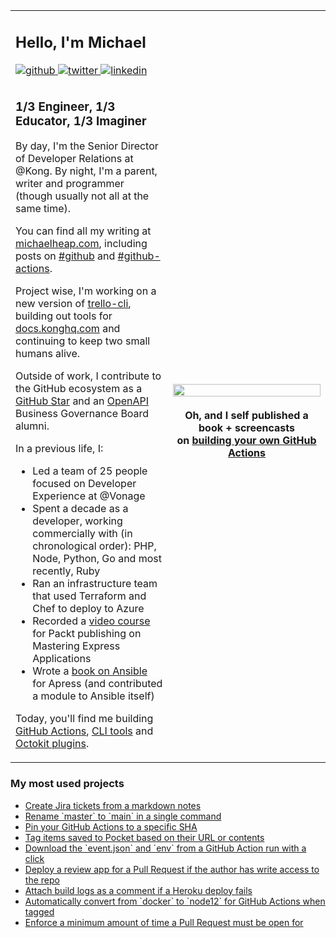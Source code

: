 <table>
<tr><td colspan="2">
<h2>Hello, I'm Michael </h2> 
  
<a href="https://github.com/mheap" target="_blank">
  <img src=https://img.shields.io/badge/github-%2324292e.svg?&style=for-the-badge&logo=github&logoColor=white alt=github style="margin-bottom: 5px;" />
</a>
<a href="https://twitter.com/mheap" target="_blank">
  <img src=https://img.shields.io/badge/twitter-%2300acee.svg?&style=for-the-badge&logo=twitter&logoColor=white alt=twitter style="margin-bottom: 5px;" />
</a>
<a href="https://linkedin.com/in/mheap" target="_blank">
  <img src=https://img.shields.io/badge/linkedin-%231E77B5.svg?&style=for-the-badge&logo=linkedin&logoColor=white alt=linkedin style="margin-bottom: 5px;" />
</a>
</td></tr>

<tr>
<td width="50%">
<h3>1/3 Engineer, 1/3 Educator, 1/3 Imaginer</h3>

By day, I'm the Senior Director of Developer Relations at @Kong. By night, I'm a parent, writer and programmer (though usually not all at the same time).

You can find all my writing at [michaelheap.com](https://michaelheap.com/blog), including posts on [#github](https://michaelheap.com/topic/github/) and [#github-actions](https://michaelheap.com/topic/github-actions/).

Project wise, I'm working on a new version of [trello-cli](https://github.com/mheap/trello-cli/tree/typescript-v2), building out tools for [docs.konghq.com](https://github.com/Kong/docs.konghq.com/tree/main/tools) and continuing to keep two small humans alive.

Outside of work, I contribute to the GitHub ecosystem as a [GitHub Star](https://stars.github.com/profiles/mheap/) and an [OpenAPI](https://www.openapis.org/) Business Governance Board alumni.

In a previous life, I:

- Led a team of 25 people focused on Developer Experience at @Vonage
- Spent a decade as a developer, working commercially with (in chronological order): PHP, Node, Python, Go and most recently, Ruby
- Ran an infrastructure team that used Terraform and Chef to deploy to Azure
- Recorded a [video course](https://www.packtpub.com/product/mastering-express-web-application-development-video/9781783554317) for Packt publishing on Mastering Express Applications
- Wrote a [book on Ansible](https://www.apress.com/gp/book/9781484216606) for Apress (and contributed a module to Ansible itself)

Today, you'll find me building [GitHub Actions](https://github.com/marketplace?type=actions&query=mheap), [CLI tools](https://github.com/search?q=topic%3Acli+user%3Amheap&type=source) and [Octokit plugins](https://github.com/search?q=topic%3Aoctokit-plugin+user%3Amheap&type=source).

</td>

<td style="border:0" width="50%">
<div align="center">
<a href="https://actionsbook.com?utm_source=github&utm_campaign=readme">
<img src="https://actionsbook.com/static/d18a1e980e7a395903a0d95d0b072b96/630fb/book.png" align="center" style="width: 100%" />
</a>
<br />
<br />
<strong>Oh, and I self published a book + screencasts<br />on <a target="_blank" href="https://actionsbook.com?utm_source=github&utm_campaign=readme">building your own GitHub Actions</a></strong>
</div>  
</td>
</tr>
</table>

<h3>My most used projects</h3>

<ul>
  <li><a href="https://github.com/mheap/markdown-to-jira">Create Jira tickets from a markdown notes</a></li>
  <li><a href="https://github.com/mheap/github-default-branch">Rename `master` to `main` in a single command</a></li>
  <li><a href="https://github.com/mheap/pin-github-action">Pin your GitHub Actions to a specific SHA</a></li>
  <li><a href="https://github.com/mheap/pocket-tagger-cli">Tag items saved to Pocket based on their URL or contents</a></li>	
  <li><a href="https://github.com/mheap/debug-artifact">Download the `event.json` and `env` from a GitHub Action run with a click</a></li>	
  <li><a href="https://github.com/mheap/github-action-pr-heroku-review-app">Deploy a review app for a Pull Request if the author has write access to the repo</a>   <li><a href="https://github.com/mheap/github-action-heroku-logs">Attach build logs as a comment if a Heroku deploy fails</a>  
  <li><a href="https://github.com/mheap/github-action-auto-compile-node">Automatically convert from `docker` to `node12` for GitHub Actions when tagged</a></li>
  <li><a href="https://github.com/mheap/github-action-hold-your-horses">Enforce a minimum amount of time a Pull Request must be open for</a></li>	
</ul>
